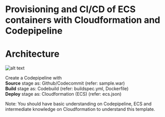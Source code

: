 # Provisioning and CI/CD of ECS containers with Cloudformation and Codepipeline                                        
# Architecture              
  ![alt text](https://raw.githubusercontent.com/serush46/ECSwithCFN/master/arch.png)            

Create a Codepipeline with                  
**Source** stage as: Github/Codecommit (refer: sample.war)                                  
**Build** stage as: Codebuild (refer: buildspec.yml, Dockerfile)                                       
**Deploy** stage as: Cloudformation (ECS) (refer: ecs.json)                                          

Note: You should have basic understanding on Codepipeline, ECS and intermediate knowledge on Cloudformation to understand this template.
